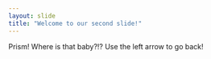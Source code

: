```yaml
---
layout: slide
title: "Welcome to our second slide!"
---
```

Prism! Where is that baby?!?
Use the left arrow to go back!
